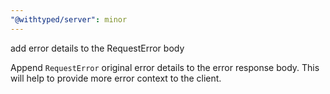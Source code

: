 ```yaml
---
"@withtyped/server": minor
---
```


add error details to the RequestError body

Append `RequestError` original error details to the error response body. This will help to provide more error context to the client.
